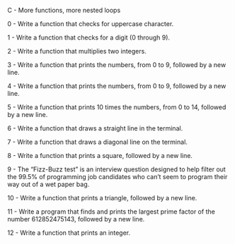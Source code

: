 C - More functions, more nested loops

0 - Write a function that checks for uppercase character.

1 - Write a function that checks for a digit (0 through 9).

2 - Write a function that multiplies two integers.

3 - Write a function that prints the numbers, from 0 to 9, followed by a new line.

4 - Write a function that prints the numbers, from 0 to 9, followed by a new line.

5 - Write a function that prints 10 times the numbers, from 0 to 14, followed by a new line.

6 - Write a function that draws a straight line in the terminal.

7 - Write a function that draws a diagonal line on the terminal.

8 - Write a function that prints a square, followed by a new line.

9 - The “Fizz-Buzz test” is an interview question designed to help filter out the 99.5% of programming job candidates who can’t seem to program their way out of a wet paper bag.

10 - Write a function that prints a triangle, followed by a new line.

11 - Write a program that finds and prints the largest prime factor of the number 612852475143, followed by a new line.

12 - Write a function that prints an integer.
